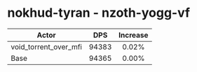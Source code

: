 # nokhud-tyran - nzoth-yogg-vf
| Actor | DPS | Increase |
|---|:---:|:---:|
|void_torrent_over_mfi|94383|0.02%|
|Base|94365|0.00%|
